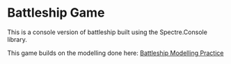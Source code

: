 # Battleship Game

This is a console version of battleship built using the Spectre.Console library.

This game builds on the modelling done here: [Battleship Modelling Practice](https://github.com/exceptionnotfound/BattleshipModellingPractice)


